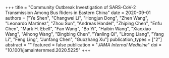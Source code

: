 +++
title = "Community Outbreak Investigation of SARS-CoV-2 Transmission Among Bus Riders in Eastern China"
date = 2020-09-01
authors = ["Ye Shen", "Changwei Li", "Hongjun Dong", "Zhen Wang", "Leonardo Martinez", "Zhou Sun", "Andreas Handel", "Zhiping Chen", "Enfu Chen", "Mark H. Ebell", "Fan Wang", "Bo Yi", "Haibin Wang", "Xiaoxiao Wang", "Aihong Wang", "Bingbing Chen", "Yanling Qi", "Lirong Liang", "Yang Li", "Feng Ling", "Junfang Chen", "Guozhang Xu"]
publication_types = ["2"]
abstract = ""
featured = false
publication = "*JAMA Internal Medicine*"
doi = "10.1001/jamainternmed.2020.5225"
+++

